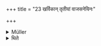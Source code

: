 +++
title = "23 खर्विकान् तृतीयां वाजसनेयिनः"

+++

<details><summary>Müller</summary>

The Vājasaneyins mention a third, the Kharvikā full moon.

#####  Commentary

Kharva means small. If one divides the night into twelve parts, and if in a portion of the twelfth part the greatest distance of sun and moon takes place, then the full moon is called kharvikā, also kṣīṇā. 

Or, if on the sixteenth day, the full moon takes place before noon, that also is called kharvikā paurṇamāsī. In that case abstinence or fasting takes place on the sixteenth day (tasyāṃ ṣoḍaśe’hany upavāsaḥ). Both paurṇamāsīs are also called sadyaskālā.
</details>

<details><summary>थिते</summary>

खर्विकां तृतीयां वाजसनेयिनः समामनन्ति २३
</details>
